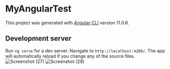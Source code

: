 # MyAngularTest

This project was generated with [Angular CLI](https://github.com/angular/angular-cli) version 11.0.6.

## Development server

Run `ng serve` for a dev server. Navigate to `http://localhost:4200/`. The app will automatically reload if you change any of the source files.
![Screenshot (27)](https://user-images.githubusercontent.com/71748600/151705094-9ba7dbf4-8611-46a6-bb59-109dccc60c3d.png)
![Screenshot (28)](https://user-images.githubusercontent.com/71748600/151705098-aca5798f-1a00-4202-9eb3-885acfe1fe51.png)
